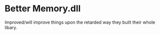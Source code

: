# Better Memory.dll
Improved/will improve things upon the retarded way they built their whole libary.
